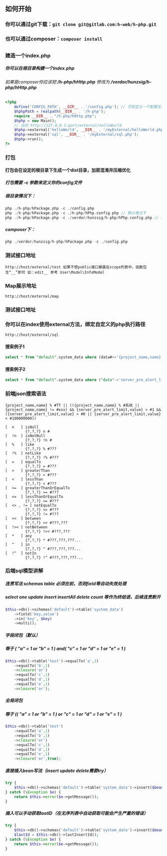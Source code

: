 ## 如何开始
### 你可以通过git下载：`git clone git@gitlab.com:h-web/h-php.git`
### 也可以通过composer：`composer install`
## 
### 建造一个index.php
##### 你可以在根目录构建一个index.php
###### 如果是composer你应该把 **/h-php/hHttp.php** 修改为 **/verdor/hunzsig/h-php/hHttp.php**
```php
<?php
    define('CONFIG_PATH', __DIR__ . '/config.php'); // 可宏定义一个配置文件路径，覆盖原有的config
    $hphpPath = realpath(__DIR__ . '/h-php');
    require __DIR__ . "/h-php/hHttp.php";
    $hphp = new Main();
    // 访问 http://127.0.0.1:port/external/helloWorld
    $hphp->external('helloWorld', __DIR__ . '/myExternal/helloWorld.php');
    $hphp->external('sql', __DIR__ . '/myExternal/sql.php');
    $hphp->run();
?>
```

### 打包
#### 打包会在设定的根目录下生成一个**dist**目录，加密混淆并压缩优化
##### 打包需要 **-c** 参数来定义你的**config文件**
##### 根目录情况下：
```php
php ./h-php/hPackage.php -c ./config.php
php ./h-php/hPackage.php -c ./h-php/hPhp.config.php // 默认情况下
php ./h-php/hPackage.php -c ./verdor/hunzsig/h-php/hPhp.config.php // 默认composer情况下
```
##### composer下：
```php
php ./verdor/hunzsig/h-php/hPackage.php -c ./config.php
```

### 测试接口地址
`
http://host/external/test
如果不想public接口暴露在scope列表中，函数包含“__”即可
如：edit__ 参考 User\Model\InfoModel
`

### Map展示地址
`
http://host/external/map
`
### 测试接口地址

### 你可以在index使用external方法，绑定自定义的php执行路径
`http://host/external/sql`

#### 搜索例子1
```sql
select * from "default".system_data where (data#>>'{project_name,name}')::text like '%系统%';
```
#### 搜索例子2
```sql
select * from "default".system_data where ("data"->'server_pre_alert_limit'->'value')::text::int > 5;
```

### 前端json搜索语法
`
{project_name,name} % #TT || (({project_name,name} % #系统 || {project_name,name} != #xxx) && {server_pre_alert_limit,value} > #1 && ({server_pre_alert_limit,value} > #0 || {server_pre_alert_limit,value} < #100000000))
`
```
[  n   ] isNull
         {?,?,?} n #
[  !n  ] isNotNull
         {?,?,?} !n #
[  %   ] like
         {?,?,?} % #???
[  !%  ] notLike
         {?,?,?} !% #???
[  =   ] equalTo
         {?,?,?} = #???
[  >   ] greaterThan
         {?,?,?} > #???
[  <   ] lessThan
         {?,?,?} < #???
[  >=  ] greaterThanOrEqualTo
         {?,?,?} >= #???
[  <=  ] lessThanOrEqualTo
         {?,?,?} <= #???
[  <> , != ] notEqualTo
         {?,?,?} <> #???
         {?,?,?} != #???
[  ><  ] between
         {?,?,?} >< #???,???
[  !>< ] notBetween
         {?,?,?} !>< #???,???
[  *   ] any
         {?,?,?} * #???,???,???...
[  ^   ] in
         {?,?,?} ^ #???,???,???...
[  !^  ] notIn
         {?,?,?} !^ #???,???,???...
```

### 后端sql模型讲解
##### 连贯写法 schemas table 必须在前，否则field等自动失效处理
##### select one update insert insertAll delete count 等作为终结语，后续连贯断开
```php
$this->db()->schemas('default')->table('system_data')
    ->field('key,value')
    ->in('key', $key)
    ->multi();
```
##### 字段闭包（默认）
##### 等于 ( "a" = 1 or "b" = 1 ) and( "c" = 1 or "d" = 1 or "e" = 1 )
```php
$this->db()->table('test')->equalTo('a',1)
    ->equalTo('b',1)
    ->closure('or')
    ->equalTo('c',1)
    ->equalTo('d',1)
    ->equalTo('e',1)
    ->closure('or');
```
##### 全局闭包
##### 等于 (( "a" = 1 or "b" = 1 ) or "c" = 1 or "d" = 1 or "e" = 1 ) 
```php
$this->db()->table('test')
    ->equalTo('a',1)
    ->equalTo('b',1)
    ->closure('or')
    ->equalTo('c',1)
    ->equalTo('d',1)
    ->equalTo('e',1)
    ->closure('or',true);
```
##### 直接插入bean写法（insert update delete需要try）
```php
try {
    $this->db()->schemas('default')->table('system_data')->insert($bean->toArray());
} catch (\Exception $e) {
    return $this->error($e->getMessage());
}
```

##### 插入可以手动获取lastID（在无序列表中自动获取可能会产生严重的错误）
```php
try {
    $this->db()->schemas('default')->table('system_data')->insert($bean->toArray());
    $lastId = $this->db()->lastInsertId();
} catch (\Exception $e) {
    return $this->error($e->getMessage());
}
```